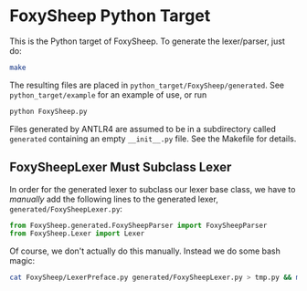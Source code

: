 # FoxySheep Python Target

This is the Python target of FoxySheep. To generate the lexer/parser, just do:

```bash
make
```

The resulting files are placed in `python_target/FoxySheep/generated`. See `python_target/example` for an example of use, or run

```bash
python FoxySheep.py
```

Files generated by ANTLR4 are assumed to be in a subdirectory called `generated` containing an empty `__init__.py` file. See the Makefile for details.

## FoxySheepLexer Must Subclass Lexer

In order for the generated lexer to subclass our lexer base class, we have to _manually_ add the following lines to the generated lexer, `generated/FoxySheepLexer.py`:
```python
from FoxySheep.generated.FoxySheepParser import FoxySheepParser
from FoxySheep.Lexer import Lexer
```
Of course, we don't actually do this manually. Instead we do some bash magic:
```bash
cat FoxySheep/LexerPreface.py generated/FoxySheepLexer.py > tmp.py && mv tmp.py generated/FoxySheepLexer.py
```
